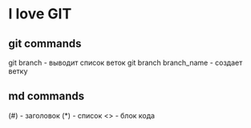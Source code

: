 # I love GIT 

## git commands
git branch -  выводит список веток
git branch branch_name - создает ветку

## md commands
(#) - заголовок
(*) - список
<> - блок кода


